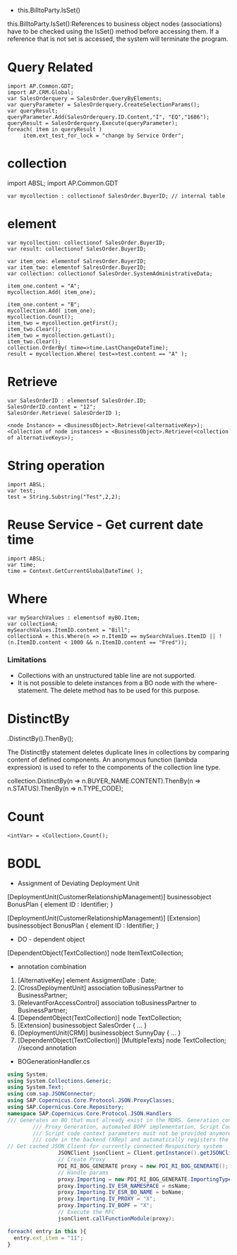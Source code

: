 * this.BilltoParty.IsSet()

this.BilltoParty.IsSet():References to business object nodes (associations) have to be checked using the IsSet() method before accessing them. If a reference that is not set is accessed, the system will terminate the program.

# Query Related

```abap
import AP.Common.GDT;
import AP.CRM.Global;
var SalesOrderquery = SalesOrder.QueryByElements;
var queryParameter = SalesOrderquery.CreateSelectionParams();
var queryResult;
queryParameter.Add(SalesOrderquery.ID.Content,"I", "EQ","1686");
queryResult = SalesOrderquery.Execute(queryParameter);
foreach( item in queryResult )
     item.ext_test_for_lock = "change by Service Order";
```

# collection

import ABSL;
import AP.Common.GDT

```abap
var mycollection : collectionof SalesOrder.BuyerID; // internal table
```

# element

```abap
var mycollection: collectionof SalesOrder.BuyerID;
var result: collectionof SalesOrder.BuyerID;

var item_one: elementof SalresOrder.BuyerID;
var item_two: elementof SalresOrder.BuyerID;
var collection: collectionof SalesOrder.SystemAdministrativeData;

item_one.content = "A";
mycollection.Add( item_one);

item_one.content = "B";
mycollection.Add( item_one);
mycollection.Count();
item_two = mycollection.getFirst();
item_two.Clear();
item_two = mycollection.getLast();
item_two.Clear();
collection.OrderBy( time=>time.LastChangeDateTime);
result = mycollection.Where( test=>test.content == "A" );
```

# Retrieve

```abap
var SalesOrderID : elementsof SalesOrder.ID; 
SalesOrderID.content = "12";
SalesOrder.Retrieve( SalesOrderID );

<node Instance> = <BusinessObject>.Retrieve(<alternativeKey>);
<Collection of node instances> = <BusinessObject>.Retrieve(<collection of alternativeKeys>);

```

# String operation

```abap
import ABSL;
var test;
test = String.Substring("Test",2,2);
```

# Reuse Service - Get current date time

```abap
import ABSL;
var time;
time = Context.GetCurrentGlobalDateTime( );
``` 

# Where

```abap
var mySearchValues : elementsof myBO.Item;
var collectionA;  
mySearchValues.ItemID.content = "Bill";
collectionA = this.Where(n => n.ItemID == mySearchValues.ItemID || !(n.ItemID.content < 1000 && n.ItemID.content == "Fred")); 
```

### Limitations

* Collections with an unstructured table line are not supported.
* It is not possible to delete instances from a BO node with the where-statement. The delete method has to be used for this purpose. 

# DistinctBy

<Collection>.DistinctBy(<anonymous function>).ThenBy(<anonymous function>);


The DistinctBy statement deletes duplicate lines in collections by comparing content of defined components.
An anonymous function (lambda expression) is used to refer to the components of the collection line type.

collection.DistinctBy(n => n.BUYER_NAME.CONTENT).ThenBy(n => n.STATUS).ThenBy(n => n.TYPE_CODE); 

# Count

```abap
<intVar> = <Collection>.Count();
```

# BODL

* Assignment of Deviating Deployment Unit

[DeploymentUnit(CustomerRelationshipManagement)] businessobject BonusPlan {
    element ID : Identifier;
}

[DeploymentUnit(CustomerRelationshipManagement)]
[Extension]
businessobject BonusPlan {
                     element ID : Identifier;
}

* DO - dependent object

[DependentObject(TextCollection)] node ItemTextCollection;

* annotation combination

1. [AlternativeKey] element AssigmentDate : Date;
2. [CrossDeploymentUnit] association toBusinessPartner to BusinessPartner;
3. [RelevantForAccessControl] association toBusinessPartner to BusinessPartner;
4. [DependentObject(TextCollection)] node TextCollection; 
5. [Extension] businessobject SalesOrder { ... }
6. [DeploymentUnit(CRM)] businessobject SunnyDay { ... }
7. [DependentObject(TextCollection)] [MultipleTexts] node TextCollection; //second annotation

* BOGenerationHandler.cs

```c#
using System;
using System.Collections.Generic;
using System.Text;
using com.sap.JSONConnector;
using SAP.Copernicus.Core.Protocol.JSON.ProxyClasses;
using SAP.Copernicus.Core.Repository;
namespace SAP.Copernicus.Core.Protocol.JSON.Handlers
/// Generates an BO that must already exist in the MDRS. Generation consists of the following three steps:
        /// Proxy Generation, automated BOPF implementation, Script Code Snippet generation and registration.
        /// Script code context parameters must not be provided anymore, as the RFC analyses the existence of script
        /// code in the backend (XRep) and automatically registers the BOPF determination impl classes accordingly.
// Get cached JSON Client for currently connected Respository system
                JSONClient jsonClient = Client.getInstance().getJSONClient();
                // Create Proxy
                PDI_RI_BOG_GENERATE proxy = new PDI_RI_BOG_GENERATE();
                // Handle params
                proxy.Importing = new PDI_RI_BOG_GENERATE.ImportingType();
                proxy.Importing.IV_ESR_NAMESPACE = nsName;
                proxy.Importing.IV_ESR_BO_NAME = boName;
                proxy.Importing.IV_PROXY = "X";
                proxy.Importing.IV_BOPF = "X";
                // Execute the RFC
                jsonClient.callFunctionModule(proxy);
```


```Javascript
foreach( entry in this ){
  entry.ext_item = "11";
}
```